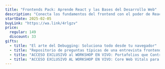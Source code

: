 ```yaml
---
title: "Frontends Pack: Aprende React y las Bases del Desarrollo Web"
description: "Conecta los fundamentos del frontend con el poder de React JS para crear aplicaciones web desde cero."
startDate: 2025-02-05
buyLink: "https://wa.link/4rlgzv"
price:
  regular: 149
  discount: 33
gifts:
  - title: "El arte del Debugging: Soluciona todo desde tu navegador"
  - title: "Repositorio de preguntas típicas de una entrevista frontend"
  - title: "ACCESO EXCLUSIVO al WORKSHOP EN VIVO: Portafolios que Contratan: Aprende a Destacar como Dev"
  - title: "ACCESO EXCLUSIVO AL WORKSHOP EN VIVO: Core Web Vitals para Frontends: La Guía Definitiva"
---
```

